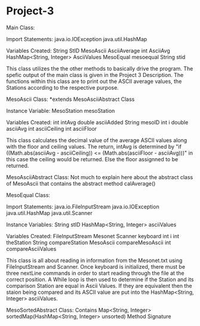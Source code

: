 # Project-3

Main Class:

Import Statements:
java.io.IOException
java.util.HashMap

Variables Created:
String StID
MesoAscii AsciiAverage
int AsciiAvg
HashMap<String, Integer> AsciiValues
MesoEqual mesoequal
String stid

This class utilizes the the other methods to basically drive the program. The spefic output of the main class is 
given in the Project 3 Description. The functions within this class are to print out the ASCII average values, the 
Stations according to the respective purpose.

MesoAscii Class:
*extends MesoAsciiAbstract Class
 
Instance Variable:
MesoStation mesoStation

Variables Created:
int intAvg
double asciiAdded
String mesoID
int i
double asciiAvg
int asciiCeiling
int asciiFloor

This class calculates the decimal value of the average ASCII values along with the floor and ceiling values. The return, intAvg
is determined by "if ((Math.abs(asciiAvg - asciiCeiling)) <= (Math.abs(asciiFloor - asciiAvg)))" in this case the ceiling 
would be returned. Else the floor assignned to be returned.

MesoAsciiAbstract Class:
Not much to explain here about the abstract class of MesoAscii that contains the abstract method calAverage()

MesoEqual Class:

Import Statements:
java.io.FileInputStream
java.io.IOException
java.util.HashMap
java.util.Scanner

Instance Variables:
String stID
HashMap<String, Integer> asciiValues

Variables Created:
FileInputStream Mesonet
Scanner keyboard
int i
int theStation
String compareStation
MesoAscii compareMesoAscii
int compareAsciiValues

This class is all about reading in information from the Mesonet.txt using FileInputStream and Scanner.
Once keyboard is initialized, there must be three nextLine commands in order to start reading through the file at the correct
position. A While loop is then used to determine if the Station and its comparison Station are equal in Ascii Values. If they
are equivalent then the staion being compared and its ASCII value are put into the HashMap<String, Integer> asciiValues.

MesoSortedAbstract Class:
Contains Map<String, Integer> sortedMap(HashMap<String, Integer> unsorted) Method Signature












